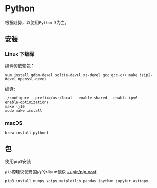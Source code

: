 # Python

根据趋势，以使用`Python 3`为主。

## 安装

### Linux 下编译

编译的依赖包：

```
yum install gdbm-devel sqlite-devel xz-devel gcc gcc-c++ make bzip2-devel openssl-devel
```

编译:

```
./configure --prefix=/usr/local --enable-shared --enable-ipv6 --enable-optimizations
make -j10
sudo make install 
```

### macOS

```
brew install python3
```

## 包

使用`pip3`安装

`pip`源建议使用国内的aliyun镜像 [~/.pip/pip.conf](pip.conf)

```
pip3 install numpy scipy matplotlib pandas ipython jupyter astropy
```
